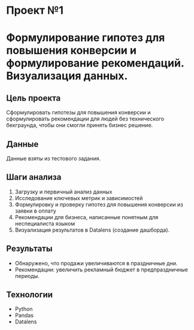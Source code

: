 # Проект №1
# Формулирование гипотез для повышения конверсии и формулирование рекомендаций. Визуализация данных.

## Цель проекта
Cформулировать гипотезы для повышения конверсии и сформулировать рекомендации для людей без технического бекграунда, чтобы они смогли принять бизнес решение.

## Данные
Данные взяты из тестового задания.

## Шаги анализа
1.  Загрузку и первичный анализ данных
2.	Исследование ключевых метрик и зависимостей
3.	Формулировку и проверку гипотез для повышения конверсии из заявки в оплату
4.	Рекомендации для бизнеса, написанные понятным для неспециалиста языком
5.	Визуализация результатов в Datalens (создание дашборда).

## Результаты
- Обнаружено, что продажи увеличиваются в праздничные дни.
- Рекомендации: увеличить рекламный бюджет в предпраздничные периоды.

## Технологии
- Python
- Pandas
- Datalens

